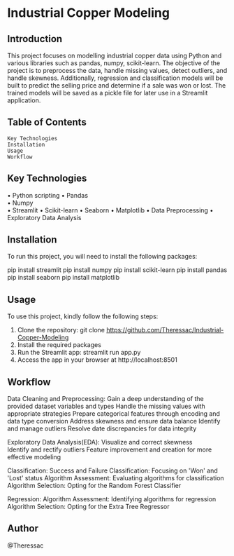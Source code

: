 # Industrial Copper Modeling

## Introduction

This project focuses on modelling industrial copper data using Python and various libraries such as pandas, numpy, scikit-learn. The objective of the project is to preprocess the data, handle missing values, detect outliers, and handle skewness. Additionally, regression and classification models will be built to predict the selling price and determine if a sale was won or lost. The trained models will be saved as a pickle file for later use in a Streamlit application.

## Table of Contents

    Key Technologies
    Installation
    Usage
    Workflow

## Key Technologies

  • Python scripting 
  • Pandas  
  • Numpy  
  • Streamlit 
  • Scikit-learn 
  • Seaborn 
  • Matplotlib
  • Data Preprocessing
  • Exploratory Data Analysis

## Installation

To run this project, you will need to install the following packages:

  pip install streamlit 
  pip install numpy 
  pip install scikit-learn 
  pip install pandas 
  pip install seaborn
  pip install matplotlib

## Usage

To use this project, kindly follow the following steps:

1.	Clone the repository: git clone https://github.com/Theressac/Industrial-Copper-Modeling
2.	Install the required packages
3.	Run the Streamlit app: streamlit run app.py
4.	Access the app in your browser at http://localhost:8501

## Workflow

Data Cleaning and Preprocessing:
  Gain a deep understanding of the provided dataset variables and types
  Handle the missing values with appropriate strategies
  Prepare categorical features through encoding and data type conversion
  Address skewness and ensure data balance
  Identify and manage outliers
  Resolve date discrepancies for data integrity

Exploratory Data Analysis(EDA):
  Visualize and correct skewness           
  Identify and rectify outliers
  Feature improvement and creation for more effective modeling

Classification:
    Success and Failure Classification: Focusing on 'Won' and 'Lost' status
    Algorithm Assessment: Evaluating algorithms for classification
    Algorithm Selection: Opting for the Random Forest Classifier

Regression:
    Algorithm Assessment: Identifying algorithms for regression
    Algorithm Selection: Opting for the Extra Tree Regressor

## Author

@Theressac
